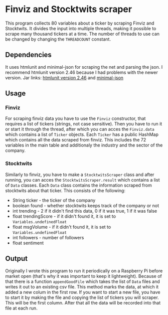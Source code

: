 # Finviz and Stocktwits scraper
This program collects 80 variables about a ticker by scraping Finviz and Stocktwits. It divides the input into multiple threads, making it possible to scrape many thousand tickers at a time. The number of threads to use can be changed by changing the `THREADCOUNT` constant.
## Dependencies
It uses htmlunit and minimal-json for scraping the net and parsing the json. I recommend htmlunit version 2.46 because I had problems with the newer version.
Jar links: [htmlunit version 2.46](https://mvnrepository.com/artifact/net.sourceforge.htmlunit/htmlunit/2.46.0 "htmlunit version 2.46") and [minimal-json](https://jar-download.com/artifacts/com.eclipsesource.minimal-json "minimal-json")
## Usage
### Finviz
For scraping finviz data you have to use the `Finviz` constructor, that requires a list of tickers (strings, not case sensitive). Then you have to run it or start it through the thread, after which you can acces the `Finviz.data` which contains a list of `Ticker` objects. Each `Ticker` has a public HashMap which contains all the data scraped from finviz. This includes the 72 variables in the main table and additionaly the industry and the sector of the company.
### Stocktwits
Similarly to finviz, you have to make a `StocktwitsScraper` class and after running, you can acces the `StocktwitsScraper.result` which contains a list of `Data` classes. Each `Data` class contains the information scraped from stocktwits about that ticker.  This consists of the following:
- String ticker - the ticker of the company
- boolean found - whether stocktwits keeps track of the company or not
- int trending - 2 if it didn't find this data, 0 if it was true, 1 if it was false
- float trendingScore - if it didn't found it, it is set to `Variables.undefinedFloat`
- float msgVolume - if it didn't found it, it is set to `Variables.undefinedFloat`
- int followers - number of followers
- float sentiment

## Output
Originally I wrote this program to run it periodically on a Raspberry Pi before market open (that's why it was important to keep it lightweight). Because of that there is a function `appendGoodFile` which takes the list of `Data` files and writes it out to an existing csv file. This method marks the data, at which it added a new colum in the first row. If you want to start a new file, you have to start it by making the file and copying the list of tickers you will scraper. This will be the first column. After that all the data will be recorded into that file at each run.
